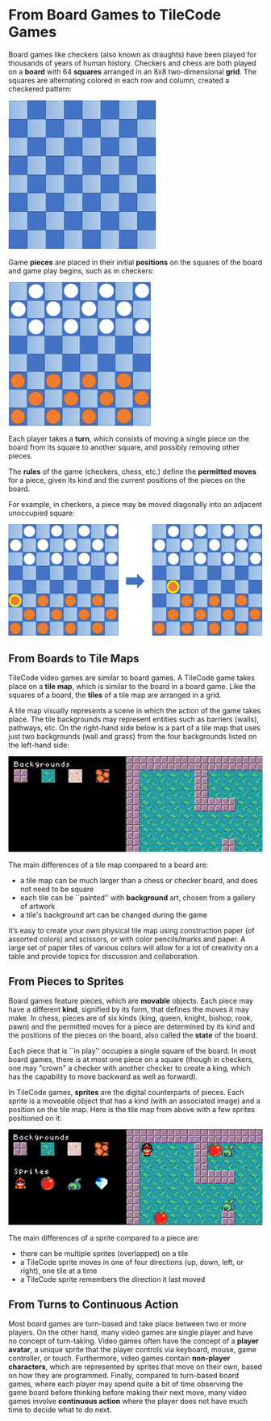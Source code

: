 # From Board Games to TileCode Games

Board games like checkers (also known as draughts) have been played for thousands of years of human history. 
Checkers and chess are both played on a **board** with 64 **squares** arranged in an 8x8 two-dimensional **grid**. 
The squares are alternating colored in each row and column, created a checkered pattern:

![eight by eight board](pics/board8by8.png)
 
Game **pieces** are placed in their initial **positions** on the squares of the board and game play begins, 
such as in checkers:

![initial board](pics/initialBoard.png)

Each player takes a **turn**, which consists of moving a single piece on the board 
from its square to another square, and possibly removing other pieces. 

The **rules** of the game (checkers, chess, etc.) define the **permitted moves** for 
a piece, given its kind and the current positions of the pieces on the board. 

For example, in checkers, a piece may be moved diagonally into an adjacent unoccupied square:

![permitted move](pics/legalMove.png)

## From Boards to Tile Maps

TileCode video games are similar to board games. 
A TileCode game takes place on a **tile map**, which is similar to the board in a board game. 
Like the squares of a board, the **tiles** of a tile map are arranged in a grid. 

A tile map visually represents a scene in which the action of the game takes place. 
The tile backgrounds may represent entities such as barriers (walls), pathways, etc. 
On the right-hand side below is a part of a tile map that uses just two backgrounds 
(wall and grass) from the four backgrounds listed on the left-hand side:

![tile map](pics/tilemap.png)

The main differences of a tile map compared to a board are:
- a tile map can be much larger than a chess or checker board, and does not need to be square
- each tile can be ``painted’’ with **background** art, chosen from a gallery of artwork
- a tile's background art can be changed during the game 

It’s easy to create your own physical tile map using construction paper (of assorted colors) 
and scissors, or with color pencils/marks and paper. A large set of paper tiles of various 
colors will allow for a lot of creativity on a table and provide topics for discussion and 
collaboration.

## From Pieces to Sprites

Board games feature pieces, which are **movable** objects. 
Each piece may have a different **kind**, signified by its form, that defines the moves it may make.
In chess, pieces are of six kinds (king, queen, knight, bishop, rook, pawn) and
the permitted moves for a piece are determined by its kind and the positions of
the pieces on the board, also called the **state** of the board.  

Each piece that is ``in play'' occupies a single square of the board. 
In most board games, there is at most one piece on a square (though in checkers, 
one may "crown" a checker with another checker to create a king, which has the 
capability to move backward as well as forward). 

In TileCode games, **sprites** are the digital counterparts of pieces. Each sprite is a moveable object that 
has a kind (with an associated image) and a position on the tile map. Here is the tile map from above with a 
few sprites positioned on it:

![tile map](pics/tilemapSprites.png)

The main differences of a sprite compared to a piece are:
- there can be multiple sprites (overlapped) on a tile
- a TileCode sprite moves in one of four directions (up, down, left, or right), one tile at a time
- a TileCode sprite remembers the direction it last moved

## From Turns to Continuous Action

Most board games are turn-based and take place between two or more players. 
On the other hand, many video games are single player and have no concept of turn-taking.
Video games often have the concept of a **player avatar**, a unique sprite 
that the player controls via keyboard, mouse, game controller, or touch.
Furthermore, video games contain **non-player characters**, which are represented
by sprites that move on their own, based on how they are programmed.
Finally, compared to turn-based board games, where each player may spend quite a bit of
time observing the game board before thinking before making their next move, 
many video games involve **continuous action** where the player does not have much
time to decide what to do next. 

